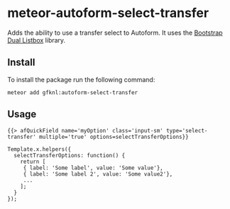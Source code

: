 meteor-autoform-select-transfer
=====================

Adds the ability to use a transfer select to Autoform. It uses the
[Bootstrap Dual Listbox](https://github.com/istvan-ujjmeszaros/bootstrap-duallistbox) library.

Install
-----
To install the package run the following command:
```
meteor add gfknl:autoform-select-transfer
```

Usage
-----

```
{{> afQuickField name='myOption' class='input-sm' type='select-transfer' multiple='true' options=selectTransferOptions}}
```

```
Template.x.helpers({
  selectTransferOptions: function() {
    return [
     { label: 'Some label', value: 'Some value'},
     { label: 'Some label 2', value: 'Some value2'},
     ...
    ];
  }
});
```
